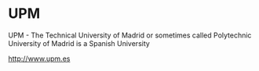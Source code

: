 # UPM
UPM - The Technical University of Madrid or sometimes called Polytechnic University of Madrid is a Spanish University

http://www.upm.es<BR>
